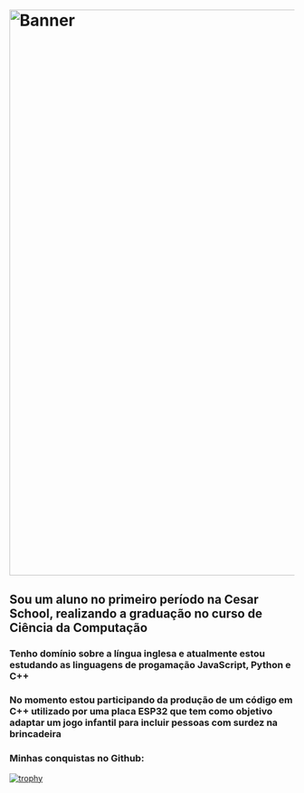 # <img align="center" alt="Banner" width="1000" src="https://i.ibb.co/s9s0HwKk/banner-3.png">

## Sou um aluno no primeiro período na Cesar School, realizando a graduação no curso de Ciência da Computação
### Tenho domínio sobre a língua inglesa e atualmente estou estudando as linguagens de progamação JavaScript, Python e C++
### No momento estou participando da produção de um código em C++ utilizado por uma placa ESP32 que tem como objetivo adaptar um jogo infantil para incluir pessoas com surdez na brincadeira 

### Minhas conquistas no Github:
[![trophy](https://github-profile-trophy.vercel.app/?username=neivals)](https://github.com/ryo-ma/github-profile-trophy)


<!--
**neivals/neivals** is a ✨ _special_ ✨ repository because its `README.md` (this file) appears on your GitHub profile.

Here are some ideas to get you started:

- 🔭 I’m currently working on ...
- 🌱 I’m currently learning ...
- 👯 I’m looking to collaborate on ...
- 🤔 I’m looking for help with ...
- 💬 Ask me about ...
- 📫 How to reach me: ...
- 😄 Pronouns: ...
- ⚡ Fun fact: ...
-->
